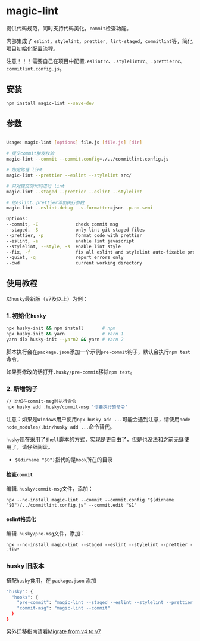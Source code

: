 # magic-lint

提供代码规范，同时支持代码美化，`commit`检查功能。

内部集成了 `eslint`，`stylelint`，`prettier`，`lint-staged`，`commitlint`等，简化项目初始化配置流程。

注意！！！需要自己在项目中配置`.eslintrc`、`.stylelintrc`、`.prettierrc`、`commitlint.config.js`。

## 安装

```bash
npm install magic-lint --save-dev
```

## 参数

```bash

Usage: magic-lint [options] file.js [file.js] [dir]

# 提交commit触发校验
magic-lint --commit --commit.config=./../commitlint.config.js

# 指定路径 lint
magic-lint --prettier --eslint --stylelint src/

# 只对提交的代码进行 lint
magic-lint --staged --prettier --eslint --stylelint

# 给eslint、prettier添加执行参数
magic-lint --eslint.debug  -s.formatter=json -p.no-semi

Options:
--commit, -C              check commit msg                                    [boolean] [default: false]
--staged, -S              only lint git staged files                          [boolean] [default: false]
--prettier, -p            format code with prettier                           [boolean] [default: false]
--eslint, -e              enable lint javascript                              [boolean] [default: false]
--stylelint, --style, -s  enable lint style                                   [boolean] [default: false]
--fix, -f                 fix all eslint and stylelint auto-fixable problems  [boolean] [default: false]
--quiet, -q               report errors only                                  [boolean] [default: false]
--cwd                     current working directory                           [default: process.cwd()]
```

## 使用教程

以`husky`最新版（v7及以上）为例：

### 1. 初始化`husky`

```bash
npx husky-init && npm install       # npm
npx husky-init && yarn              # Yarn 1
yarn dlx husky-init --yarn2 && yarn # Yarn 2
```

脚本执行会在`package.json`添加一个示例`pre-commit`钩子，默认会执行`npm test`命令。

如果要修改的话打开`.husky/pre-commit`移除`npm test`。

### 2. 新增钩子

```bash
// 比如在commit-msg时执行命令
npx husky add .husky/commit-msg '你要执行的命令'
```

注意：如果是`Windows`用户使用`npx husky add ...`可能会遇到注意，请使用`node node_modules/.bin/husky add ...`命令替代。

`husky`现在采用了`Shell`脚本的方式，实现是更自由了，但是也没法和之前无缝使用了，请仔细阅读。

- `$(dirname "$0")`指代的是`hook`所在的目录

#### 检查`commit`

编辑`.husky/commit-msg`文件，添加：

```
npx --no-install magic-lint --commit --commit.config "$(dirname "$0")/../commitlint.config.js" --commit.edit "$1"
```

#### eslint格式化

编辑`.husky/pre-msg`文件，添加：

```
npx --no-install magic-lint --staged --eslint --stylelint --prettier --fix"
```

### husky 旧版本

搭配`husky`食用，在 `package.json` 添加

```bash
"husky": {
  "hooks": {
    "pre-commit": "magic-lint --staged --eslint --stylelint --prettier --fix",
    "commit-msg": "magic-lint --commit"
  }
}
```

另外迁移指南请看[Migrate from v4 to v7](https://typicode.github.io/husky/#/?id=migrate-from-v4-to-v7)
